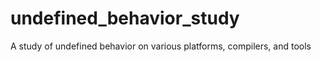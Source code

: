 # undefined_behavior_study
A study of undefined behavior on various platforms, compilers, and tools

